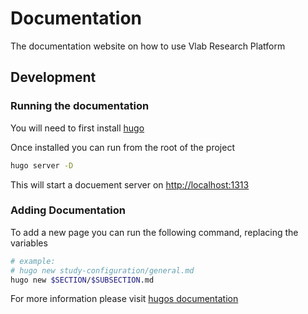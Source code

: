 # Documentation

The documentation website on how to use Vlab Research Platform


## Development

### Running the documentation

You will need to first install [hugo](https://gohugo.io/installation/)

Once installed you can run from the root of the project

```bash
hugo server -D
```

This will start a docuement server on [http://localhost:1313](http://localhost:1313)


### Adding Documentation

To add a new page you can run the following command, replacing the variables 

```bash
# example: 
# hugo new study-configuration/general.md
hugo new $SECTION/$SUBSECTION.md
```

For more information please visit [hugos
documentation](https://gohugo.io)
